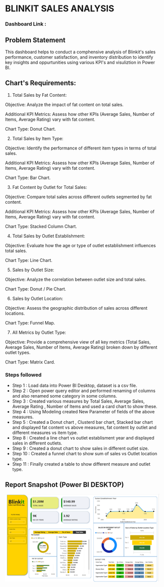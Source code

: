 
# BLINKIT SALES ANALYSIS

### Dashboard Link :

## Problem Statement

This dashboard helps to conduct a comphensive analysis of Blinkit's sales performance, customer satisfaction, and inventory distribution to identify key insights and oppurtunities using various KPI's and visuliztion in Power BI.

## Chart's Requirements:

1. Total Sales by Fat Content:

 Objective: Analyze the impact of fat content on total sales.

 Additional KPI Metrics: Assess how other KPIs (Average Sales, Number of Items, Average Rating) vary with fat content.

 Chart Type: Donut Chart.

2. Total Sales by Item Type:

Objective: Identify the performance of different item types in terms of total sales.

Additional KPI Metrics: Assess how other KPIs (Average Sales, Number of Items, Average Rating) vary with fat content.

Chart Type: Bar Chart.

3. Fat Content by Outlet for Total Sales:

Objective: Compare total sales across different outlets segmented by fat content.

Additional KPI Metrics: Assess how other KPIs (Average Sales, Number of Items, Average Rating) vary with fat content.

Chart Type: Stacked Column Chart.

4. Total Sales by Outlet Establishment:

 Objective: Evaluate how the age or type of outlet establishment influences total sales.

 Chart Type: Line Chart.
 
5. Sales by Outlet Size:

Objective: Analyze the correlation between outlet size and total sales.

Chart Type: Donut / Pie Chart.

6. Sales by Outlet Location:

 Objective: Assess the geographic distribution of sales across different locations.

 Chart Type: Funnel Map.

7. All Metrics by Outlet Type:

 Objective: Provide a comprehensive view of all key metrics (Total Sales, Average Sales, Number of Items, Average Rating) broken down by different outlet types.

 Chart Type: Matrix Card.

### Steps followed 

- Step 1 : Load data into Power BI Desktop, dataset is a csv file.
- Step 2 : Open power query editor and performed renaming of columns and also renamed some category in some columns.
- Step 3 : Created various measures by Total Sales, Average Sales, Average Rating , Number of Items and used a card chart to show these.
- Step 4 : Using Modeling created New Parameter of fields of the above measures.
- Step 5 : Created a Donut chart , Clusterd bar chart, Stacked bar chart and displayed fat content vs above measures, fat content by outlet and different measures vs item type.
- Step 8 : Created a line chart vs outlet establisment year and displayed sales in different outlets.
- Step 9 : Created a donut chart to show sales in different outlet size.
- Step 10 : Created a funnel chart to show sum of sales vs Outlet location type. 
- Step 11 : Finally created a table to show different measure and outlet type.


 ## Report Snapshot (Power BI DESKTOP)

![Dashboard_upload](https://github.com/Kabeer021/Blinkit-sales-analysis/blob/main/Blinkit%20sales%20analysis.png)
